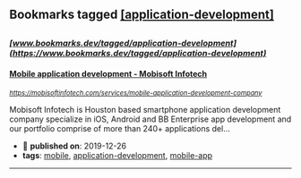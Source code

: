 ## Bookmarks tagged [[application-development]](https://www.bookmarks.dev/search?q=[application-development])

_<sup><sup>[www.bookmarks.dev/tagged/application-development](https://www.bookmarks.dev/tagged/application-development)</sup></sup>_
---
#### [Mobile application development - Mobisoft Infotech](https://mobisoftinfotech.com/services/mobile-application-development-company)
_<sup>https://mobisoftinfotech.com/services/mobile-application-development-company</sup>_

Mobisoft Infotech is Houston based smartphone application development company specialize in iOS, Android and BB Enterprise app development and our portfolio comprise of more than 240+ applications del...
* :calendar: **published on**: 2019-12-26
* **tags**: [mobile](../tagged/mobile.md), [application-development](../tagged/application-development.md), [mobile-app](../tagged/mobile-app.md)
---
